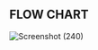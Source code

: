 ## FLOW CHART

![Screenshot (240)](https://user-images.githubusercontent.com/98865009/157947576-47198e01-d3db-4c8e-9483-9198ef14c435.png)


